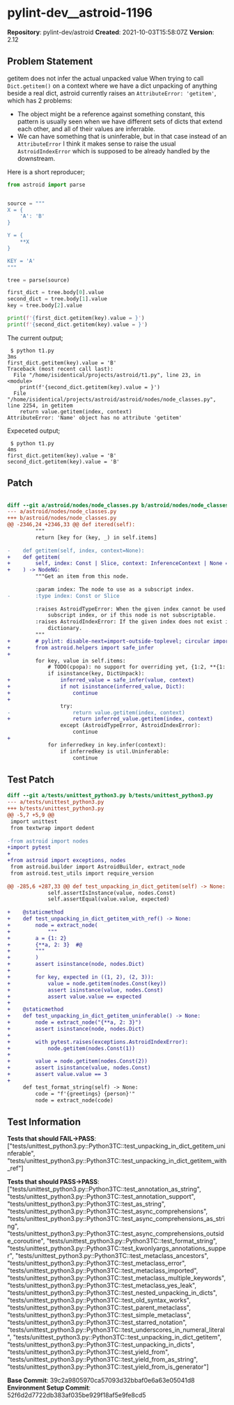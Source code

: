 # pylint-dev__astroid-1196

**Repository**: pylint-dev/astroid
**Created**: 2021-10-03T15:58:07Z
**Version**: 2.12

## Problem Statement

getitem does not infer the actual unpacked value
When trying to call `Dict.getitem()` on a context where we have a dict unpacking of anything beside a real dict, astroid currently raises an `AttributeError: 'getitem'`, which has 2 problems:

- The object might be a reference against something constant, this pattern is usually seen when we have different sets of dicts that extend each other, and all of their values are inferrable. 
- We can have something that is uninferable, but in that case instead of an `AttributeError` I think it makes sense to raise the usual `AstroidIndexError` which is supposed to be already handled by the downstream.


Here is a short reproducer;

```py
from astroid import parse


source = """
X = {
    'A': 'B'
}

Y = {
    **X
}

KEY = 'A'
"""

tree = parse(source)

first_dict = tree.body[0].value
second_dict = tree.body[1].value
key = tree.body[2].value

print(f'{first_dict.getitem(key).value = }')
print(f'{second_dict.getitem(key).value = }')


```

The current output;

```
 $ python t1.py                                                                                                 3ms
first_dict.getitem(key).value = 'B'
Traceback (most recent call last):
  File "/home/isidentical/projects/astroid/t1.py", line 23, in <module>
    print(f'{second_dict.getitem(key).value = }')
  File "/home/isidentical/projects/astroid/astroid/nodes/node_classes.py", line 2254, in getitem
    return value.getitem(index, context)
AttributeError: 'Name' object has no attribute 'getitem'
```

Expeceted output;
```
 $ python t1.py                                                                                                 4ms
first_dict.getitem(key).value = 'B'
second_dict.getitem(key).value = 'B'

```



## Patch

```diff

diff --git a/astroid/nodes/node_classes.py b/astroid/nodes/node_classes.py
--- a/astroid/nodes/node_classes.py
+++ b/astroid/nodes/node_classes.py
@@ -2346,24 +2346,33 @@ def itered(self):
         """
         return [key for (key, _) in self.items]
 
-    def getitem(self, index, context=None):
+    def getitem(
+        self, index: Const | Slice, context: InferenceContext | None = None
+    ) -> NodeNG:
         """Get an item from this node.
 
         :param index: The node to use as a subscript index.
-        :type index: Const or Slice
 
         :raises AstroidTypeError: When the given index cannot be used as a
             subscript index, or if this node is not subscriptable.
         :raises AstroidIndexError: If the given index does not exist in the
             dictionary.
         """
+        # pylint: disable-next=import-outside-toplevel; circular import
+        from astroid.helpers import safe_infer
+
         for key, value in self.items:
             # TODO(cpopa): no support for overriding yet, {1:2, **{1: 3}}.
             if isinstance(key, DictUnpack):
+                inferred_value = safe_infer(value, context)
+                if not isinstance(inferred_value, Dict):
+                    continue
+
                 try:
-                    return value.getitem(index, context)
+                    return inferred_value.getitem(index, context)
                 except (AstroidTypeError, AstroidIndexError):
                     continue
+
             for inferredkey in key.infer(context):
                 if inferredkey is util.Uninferable:
                     continue


```

## Test Patch

```diff
diff --git a/tests/unittest_python3.py b/tests/unittest_python3.py
--- a/tests/unittest_python3.py
+++ b/tests/unittest_python3.py
@@ -5,7 +5,9 @@
 import unittest
 from textwrap import dedent
 
-from astroid import nodes
+import pytest
+
+from astroid import exceptions, nodes
 from astroid.builder import AstroidBuilder, extract_node
 from astroid.test_utils import require_version
 
@@ -285,6 +287,33 @@ def test_unpacking_in_dict_getitem(self) -> None:
             self.assertIsInstance(value, nodes.Const)
             self.assertEqual(value.value, expected)
 
+    @staticmethod
+    def test_unpacking_in_dict_getitem_with_ref() -> None:
+        node = extract_node(
+            """
+        a = {1: 2}
+        {**a, 2: 3}  #@
+        """
+        )
+        assert isinstance(node, nodes.Dict)
+
+        for key, expected in ((1, 2), (2, 3)):
+            value = node.getitem(nodes.Const(key))
+            assert isinstance(value, nodes.Const)
+            assert value.value == expected
+
+    @staticmethod
+    def test_unpacking_in_dict_getitem_uninferable() -> None:
+        node = extract_node("{**a, 2: 3}")
+        assert isinstance(node, nodes.Dict)
+
+        with pytest.raises(exceptions.AstroidIndexError):
+            node.getitem(nodes.Const(1))
+
+        value = node.getitem(nodes.Const(2))
+        assert isinstance(value, nodes.Const)
+        assert value.value == 3
+
     def test_format_string(self) -> None:
         code = "f'{greetings} {person}'"
         node = extract_node(code)

```

## Test Information

**Tests that should FAIL→PASS**: ["tests/unittest_python3.py::Python3TC::test_unpacking_in_dict_getitem_uninferable", "tests/unittest_python3.py::Python3TC::test_unpacking_in_dict_getitem_with_ref"]

**Tests that should PASS→PASS**: ["tests/unittest_python3.py::Python3TC::test_annotation_as_string", "tests/unittest_python3.py::Python3TC::test_annotation_support", "tests/unittest_python3.py::Python3TC::test_as_string", "tests/unittest_python3.py::Python3TC::test_async_comprehensions", "tests/unittest_python3.py::Python3TC::test_async_comprehensions_as_string", "tests/unittest_python3.py::Python3TC::test_async_comprehensions_outside_coroutine", "tests/unittest_python3.py::Python3TC::test_format_string", "tests/unittest_python3.py::Python3TC::test_kwonlyargs_annotations_supper", "tests/unittest_python3.py::Python3TC::test_metaclass_ancestors", "tests/unittest_python3.py::Python3TC::test_metaclass_error", "tests/unittest_python3.py::Python3TC::test_metaclass_imported", "tests/unittest_python3.py::Python3TC::test_metaclass_multiple_keywords", "tests/unittest_python3.py::Python3TC::test_metaclass_yes_leak", "tests/unittest_python3.py::Python3TC::test_nested_unpacking_in_dicts", "tests/unittest_python3.py::Python3TC::test_old_syntax_works", "tests/unittest_python3.py::Python3TC::test_parent_metaclass", "tests/unittest_python3.py::Python3TC::test_simple_metaclass", "tests/unittest_python3.py::Python3TC::test_starred_notation", "tests/unittest_python3.py::Python3TC::test_underscores_in_numeral_literal", "tests/unittest_python3.py::Python3TC::test_unpacking_in_dict_getitem", "tests/unittest_python3.py::Python3TC::test_unpacking_in_dicts", "tests/unittest_python3.py::Python3TC::test_yield_from", "tests/unittest_python3.py::Python3TC::test_yield_from_as_string", "tests/unittest_python3.py::Python3TC::test_yield_from_is_generator"]

**Base Commit**: 39c2a9805970ca57093d32bbaf0e6a63e05041d8
**Environment Setup Commit**: 52f6d2d7722db383af035be929f18af5e9fe8cd5

